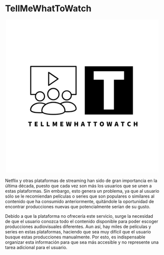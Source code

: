 # TellMeWhatToWatch

<p align="center">
<img src="./Logos/TellMeWhatToWatch-logos_black.png" width="500" height="500" class="center">
 </p>
 
 Netflix y otras plataformas de streaming han sido de gran importancia en la última década, puesto que cada vez son más los usuarios que se unen a estas plataformas.
Sin embargo, esto genera un problema, ya que al usuario sólo se le recomiendan películas o series que son populares o similares al contenido que ha consumido anteriormente, quitándole la oportunidad de encontrar producciones nuevas que potencialmente serían de su gusto. 

Debido a que la plataforma no ofrecería este servicio, surge la necesidad de que el usuario conozca todo el contenido disponible para poder escoger producciones audiovisuales diferentes. Aun así, hay miles de películas y series en estas plataformas, haciendo que sea muy difícil que el usuario busque estas producciones manualmente. Por esto, es indispensable organizar esta información para que sea más accesible y no represente una tarea adicional para el usuario.





